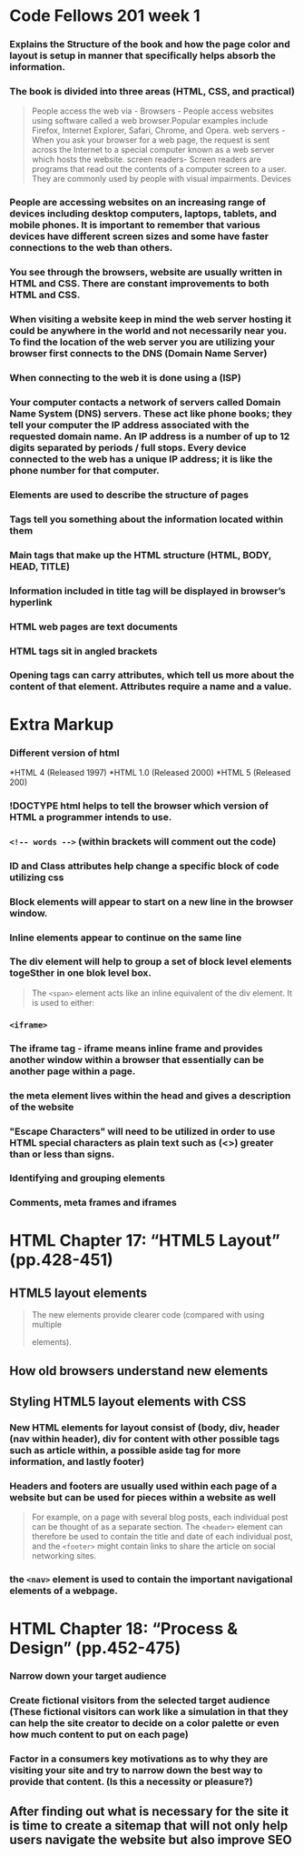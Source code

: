 # Code Fellows 201 week 1

### Explains the Structure of the book and how the page color and layout is setup in manner that specifically helps absorb the information.

### The book is divided into three areas (HTML, CSS, and practical)

>People access the web via -
>Browsers - People access websites using software called a web browser.Popular examples include Firefox, Internet Explorer, Safari, Chrome, and Opera.
>web servers - When you ask your browser for a web page, the request is sent across the Internet to a special computer known as a web server which hosts the website.
>screen readers- Screen readers are programs that read out the contents of a computer screen to a user. They are commonly used by people with visual impairments.
>Devices
### People are accessing websites on an increasing range of devices including desktop computers, laptops, tablets, and mobile phones. It is important to remember that various devices have different screen sizes and some have faster connections to the web than others.

### You see through the browsers, website are usually written in HTML and CSS.  There are constant improvements to both HTML and CSS.

### When visiting a website keep in mind the web server hosting it could be anywhere in the world and not necessarily near you.  To find the location of the web server you are utilizing your browser first connects to the DNS (Domain Name Server)

### When connecting to the web it is done using a (ISP)
### Your computer contacts a network of servers called Domain Name System (DNS) servers. These act like phone books; they tell your computer the IP address associated with the requested domain name.  An IP address is a number of up to 12 digits separated by periods / full stops. Every device connected to the web has a unique IP address; it is like the phone number for that computer.

### Elements are used to describe the structure of pages
### Tags tell you something about the information located within them
### Main tags that make up the HTML structure (HTML, BODY, HEAD, TITLE)
### Information included in title tag will be displayed in browser’s hyperlink
### HTML web pages are text documents
### HTML tags sit in angled brackets
### Opening tags can carry attributes, which tell us more about the content of that element.  Attributes require a name and a value.

# Extra Markup
### Different version of html
*HTML 4 (Released 1997)
*HTML 1.0 (Released 2000)
*HTML 5 (Released 200)

### !DOCTYPE html helps to tell the browser which version of HTML a programmer intends to use. 
### `<!-- words -->` (within brackets will comment out the code)

### ID and Class attributes help change a specific block of code utilizing css
### Block elements will appear to start on a new line in the browser window.
### Inline elements appear to continue on the same line

### The div element will help to group a set of block level elements togeSther in one blok level box.
> The `<span>` element acts like an inline equivalent of the div element. It is used to either:

### `<iframe>`
### The iframe tag - iframe means inline frame and provides another window within a browser that essentially can be another page within a page.

### the meta element lives within the head and gives a description of the website
### "Escape Characters" will need to be utilized in order to use HTML special characters as plain text such as (<>) greater than or less than signs.


### Identifying and grouping elements
### Comments, meta frames and iframes

# HTML Chapter 17: “HTML5 Layout” (pp.428-451)

## HTML5 layout elements
>The new elements provide clearer code (compared with using multiple <div> elements).
##  How old browsers understand new elements
###
## Styling HTML5 layout elements with CSS
### New HTML elements for layout consist of (body, div, header (nav within header), div for content with other possible tags such as article within, a possible aside tag for more information, and lastly footer)
### Headers and footers are usually used within each page of a website but can be used for pieces within a website as well
>For example, on a page with several blog posts, each individual post can be thought of as a separate section. The `<header>` element can therefore be used to contain the title and date of each individual post, and the `<footer>` might contain links to share the article on social networking sites.
### the `<nav>` element is used to contain the important navigational elements of a webpage.


# HTML Chapter 18: “Process & Design” (pp.452-475)

### Narrow down your target audience
### Create fictional visitors from the selected target audience (These fictional visitors can work like a simulation in that they can help the site creator to decide on a color palette or even how much content to put on each page)

### Factor in a consumers key motivations as to why they are visiting your site and try to narrow down the best way to provide that content.  (Is this a necessity or pleasure?)

## After finding out what is necessary for the site it is time to create a sitemap that will not only help users navigate the website but also improve SEO 
